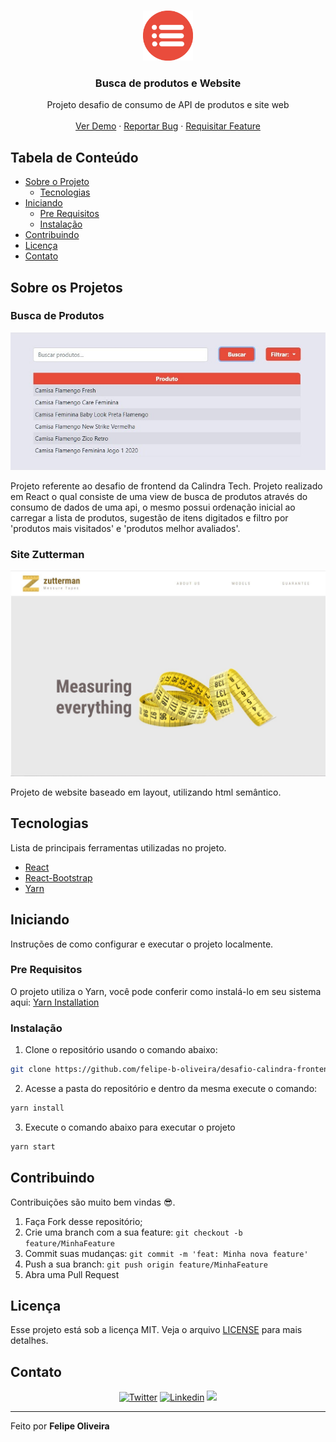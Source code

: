 <!-- LOGO -->
<br />
<p align="center">
  <a href="https://github.com/felipe-b-oliveira/desafio-calindra-frontend">
    <img src="/desafio-01/docs/images/icone.png" alt="Logo" width="80" height="80">
  </a>

  <h3 align="center">Busca de produtos e Website</h3>

  <p align="center">
    Projeto desafio de consumo de API de produtos e site web
    <br />
    <br />
    <a href="https://github.com/felipe-b-oliveira/desafio-calindra-frontend">Ver Demo</a>
    ·
    <a href="https://github.com/felipe-b-oliveira/desafio-calindra-frontend/issues">Reportar Bug</a>
    ·
    <a href="https://github.com/felipe-b-oliveira/desafio-calindra-frontend/issues">Requisitar Feature</a>
  </p>
</p>

<!-- TABELA DE CONTEÚDO -->
## Tabela de Conteúdo

* [Sobre o Projeto](#sobre-o-projeto)
  * [Tecnologias](#tecnologias)
* [Iniciando](#iniciando)
  * [Pre Requisitos](#pre-requisitos)
  * [Instalação](#instalação)
* [Contribuindo](#contribuindo)
* [Licença](#licença)
* [Contato](#contato)

<!-- SOBRE O PROJETO -->
## Sobre os Projetos
### Busca de Produtos

![Tela de pesquisa][busca-produtos]

Projeto referente ao desafio de frontend da Calindra Tech. Projeto realizado em React o qual consiste de uma view de busca de produtos através do consumo de dados de uma api, o mesmo possui ordenação inicial ao carregar a lista de produtos, sugestão de itens digitados e filtro por 'produtos mais visitados' e 'produtos melhor avaliados'.

### Site Zutterman

![Zutterman][zutterman-desktop]

Projeto de website baseado em layout, utilizando html semântico.

## Tecnologias

Lista de principais ferramentas utilizadas no projeto. 

* [React](https://pt-br.reactjs.org/)
* [React-Bootstrap](https://react-bootstrap.github.io/)
* [Yarn](https://yarnpkg.com/)

<!-- INNICIANDO -->
## Iniciando

Instruções de como configurar e executar o projeto localmente.

### Pre Requisitos

O projeto utiliza o Yarn, você pode conferir como instalá-lo em seu sistema aqui:
[Yarn Installation](https://classic.yarnpkg.com/en/docs/install/)

### Instalação

1. Clone o repositório usando o comando abaixo:
```sh
git clone https://github.com/felipe-b-oliveira/desafio-calindra-frontend.git
```
2. Acesse a pasta do repositório e dentro da mesma execute o comando: 
```sh
yarn install
```
3. Execute o comando abaixo para executar o projeto
```sh
yarn start
```

<!-- CONTRIBUTING -->
## Contribuindo

Contribuições são muito bem vindas 😎.

1. Faça Fork desse repositório;
2. Crie uma branch com a sua feature: `git checkout -b feature/MinhaFeature`
3. Commit suas mudanças: `git commit -m 'feat: Minha nova feature'`
4. Push a sua branch: `git push origin feature/MinhaFeature`
5. Abra uma Pull Request

<!-- LICENÇA -->
## Licença

Esse projeto está sob a licença MIT. Veja o arquivo [LICENSE](LICENSE) para mais detalhes.

<!-- CONTATO -->
## Contato

<p align="center">

 <a href="https://twitter.com/FelipeOliveir9" target="_blank" >
     <img alt="Twitter" src="https://img.shields.io/badge/-Twitter-9cf?style=flat-square&logo=Twitter&logoColor=white"></a>

  <a href="https://www.linkedin.com/in/felipe-oliveira-417376100/" target="_blank" >
    <img alt="Linkedin" src="https://img.shields.io/badge/-Linkedin-blue?style=flat-square&logo=Linkedin&logoColor=white"></a>

  <a href="mailto:felipe.boliveira@outlook.com" alt="Gmail">
    <img src="https://img.shields.io/badge/-felipe.boliveira@outlook.com-0078D4?style=flat-square&labelColor=0078D4&logo=gmail&logoColor=white&link=felipe.boliveira@outlook.com"/></a>

</p>

---

Feito por **Felipe Oliveira**

<!-- MARKDOWN LINKS & IMAGES -->
<!-- https://www.markdownguide.org/basic-syntax/#reference-style-links -->
[busca-produtos]: https://github.com/felipe-b-oliveira/desafio-calindra-frontend/blob/main/desafio-01/docs/images/busca-produtos-01.jpg?raw=true
[zutterman-desktop]: https://github.com/felipe-b-oliveira/desafio-calindra-frontend/blob/main/desafio-02/docs/zutterman_desktop.jpg?raw=true
